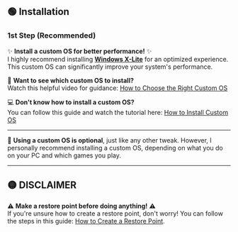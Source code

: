 ## 🟢 Installation

### 1st Step (Recommended)
✨ **Install a custom OS for better performance!** ✨  
I highly recommend installing **[Windows X-Lite](https://windowsxlite.com/)** for an optimized experience. This custom OS can significantly improve your system's performance.

🎥 **Want to see which custom OS to install?**  
Watch this helpful video for guidance: [How to Choose the Right Custom OS](https://www.youtube.com/watch?v=JRvlf8FAzfg&t=429s)

💻 **Don't know how to install a custom OS?**  
You can follow this guide and watch the tutorial here: [How to Install Custom OS](https://www.youtube.com/watch?v=v_Z2OBf0yVs)

---

🔴 **Using a custom OS is optional**, just like any other tweak. However, I personally recommend installing a custom OS, depending on what you do on your PC and which games you play.  

---

## 🟡 DISCLAIMER

⚠️ **Make a restore point before doing anything!** ⚠️  
If you're unsure how to create a restore point, don't worry! You can follow the steps in this guide: [How to Create a Restore Point](https://support.microsoft.com/en-us/help/4027372/windows-create-a-restore-point).
